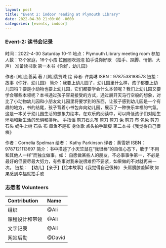 ```yaml
---
layout: post
title: "Event 2: indoor reading at Plymouth Library"
date: 2022-04-30 21:00:00 -0600
categories: [events, indoor]
---
```


### Event-2: 读书会记录

时间：2022-4-30 Saturday 10-11
地点：Plymouth Library meeting room
参加人数：13个家庭，16个小孩
拉圈圈吹泡泡
拍手说你好歌 （拍手、跺脚、悄悄、大声）
准备读书歌
第一本书《你好，幼儿园》

作者: [韩]金善英 著 / [韩]裴贤珠 绘
译者: 许美琳
ISBN：9787538188578
链接： 故事《你好，幼儿园》
简介：我要上幼儿园了，幼儿园里什么样，孩子都要上幼儿园吗？要是小动物也要上幼儿园，它们都要学会什么本领呢？我们上幼儿园又要学会哪些本领呢？本书通过孩子容易接受的方式，通过展开天马行空般的想象，对比了小动物幼儿园和小朋友幼儿园里将要学到的东西，让孩子感到幼儿园是一个有趣的地方，书的结尾，孩子背着小书包奔向幼儿园，展示了一种快乐幸福的气氛。这是一本关于幼儿园生活的想象力绘本，在欢乐的阅读中，可以降低孩子们对陌生环境和新生活的恐惧和排斥。
手指谣 剪刀石头布
剪刀 剪刀 兔
剪刀 布 包兔
剪刀 石头 蜗牛上树
石头 布 章鱼不是布
身体歌
点头拍手踏脚
第二本书《我觉得自己很棒》

作者：Cornelia Spelman
绘者： Kathy Parkinson
译者：黄雪妍
ISBN：9787121113697
简介：书中描述了小天竺鼠在“我很棒”的自信心态下，敢于“不用和其他人一样”而独立做事。如： 自愿做某些人的朋友，不必事事争第一，不必是最好的但要尽最大努力，有些事对我来说很难但不要紧，如果做的不对就再来一次。
链接： 【幼儿】【亲子】【绘本故事】《我觉得自己很棒》
头肩膀膝盖脚歌
如果感到幸福就拍手歌

### 志愿者 Volunteers

| Contribution   | Name          |
| :------------- | :------------ |
| 组织           | @Ali          |
| 课程设计和带领 | @Ali       |
| 文字记录       | @Ali       |
| 网站后勤       | @David        |


